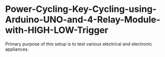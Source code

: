 # Power-Cycling-Key-Cycling-using-Arduino-UNO-and-4-Relay-Module-with-HIGH-LOW-Trigger
Primary purpose of this setup is to test various electrical and electronic appliances.
